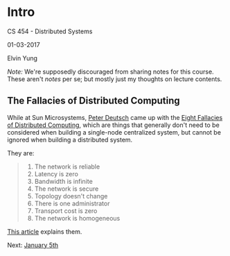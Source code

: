 # Intro

CS 454 - Distributed Systems

01-03-2017

Elvin Yung

*Note:* We're supposedly discouraged from sharing notes for this course. These aren't *notes* per se; but mostly just my thoughts on lecture contents.

## The Fallacies of Distributed Computing
While at Sun Microsystems, [Peter Deutsch](https://books.google.ca/books?id=mShXzzKtpmEC&pg=PA14) came up with the [Eight Fallacies of Distributed Computing](https://blogs.oracle.com/jag/resource/Fallacies.html), which are things that generally don't need to be considered when building a single-node centralized system, but cannot be ignored when building a distributed system.

They are:

> 1.	The network is reliable
> 2.	Latency is zero
> 3.	Bandwidth is infinite
> 4.	The network is secure
> 5.	Topology doesn't change
> 6.	There is one administrator
> 7.	Transport cost is zero
> 8.	The network is homogeneous

[This article](http://www.rgoarchitects.com/Files/fallacies.pdf) explains them.

Next: [January 5th](1-5.md)
